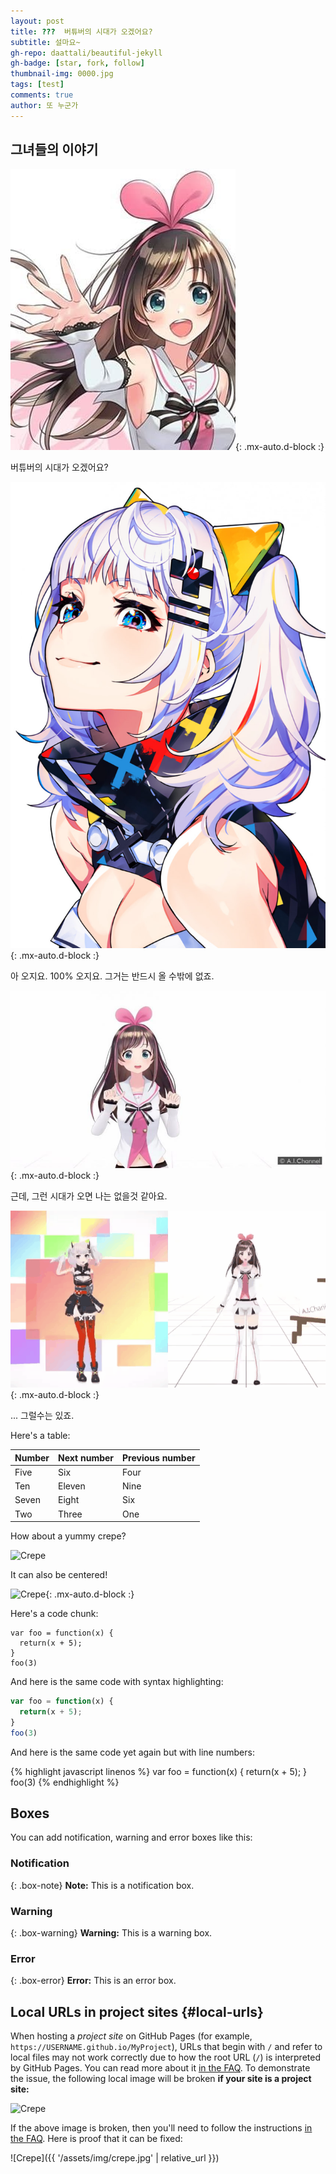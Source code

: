```yaml
---
layout: post
title: ???  버튜버의 시대가 오겠어요?
subtitle: 설마요~
gh-repo: daattali/beautiful-jekyll
gh-badge: [star, fork, follow]
thumbnail-img: 0000.jpg
tags: [test]
comments: true
author: 또 누군가
---
```


## 그녀들의 이야기

![](/0000.jpg){: .mx-auto.d-block :}

버튜버의 시대가 오겠어요?



![](/0001.jpg){: .mx-auto.d-block :}

아 오지요. 100% 오지요. 그거는 반드시 올 수밖에 없죠.



![](/0002.jpg){: .mx-auto.d-block :}

근데, 그런 시대가 오면 나는 없을것 같아요.



![](/0003.gif){: .mx-auto.d-block :}

... 그럴수는 있죠.







Here's a table:

| Number | Next number | Previous number |
| :------ |:--- | :--- |
| Five | Six | Four |
| Ten | Eleven | Nine |
| Seven | Eight | Six |
| Two | Three | One |

How about a yummy crepe?

![Crepe](https://beautifuljekyll.com/assets/img/crepe.jpg)

It can also be centered!

![Crepe](https://beautifuljekyll.com/assets/img/crepe.jpg){: .mx-auto.d-block :}

Here's a code chunk:

~~~
var foo = function(x) {
  return(x + 5);
}
foo(3)
~~~

And here is the same code with syntax highlighting:

```javascript
var foo = function(x) {
  return(x + 5);
}
foo(3)
```

And here is the same code yet again but with line numbers:

{% highlight javascript linenos %}
var foo = function(x) {
  return(x + 5);
}
foo(3)
{% endhighlight %}

## Boxes
You can add notification, warning and error boxes like this:

### Notification

{: .box-note}
**Note:** This is a notification box.

### Warning

{: .box-warning}
**Warning:** This is a warning box.

### Error

{: .box-error}
**Error:** This is an error box.

## Local URLs in project sites {#local-urls}

When hosting a *project site* on GitHub Pages (for example, `https://USERNAME.github.io/MyProject`), URLs that begin with `/` and refer to local files may not work correctly due to how the root URL (`/`) is interpreted by GitHub Pages. You can read more about it [in the FAQ](https://beautifuljekyll.com/faq/#links-in-project-page). To demonstrate the issue, the following local image will be broken **if your site is a project site:**

![Crepe](/assets/img/crepe.jpg)

If the above image is broken, then you'll need to follow the instructions [in the FAQ](https://beautifuljekyll.com/faq/#links-in-project-page). Here is proof that it can be fixed:

![Crepe]({{ '/assets/img/crepe.jpg' | relative_url }})
